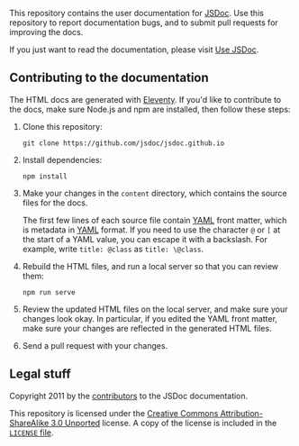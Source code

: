 This repository contains the user documentation for [JSDoc][jsdoc]. Use this repository to report
documentation bugs, and to submit pull requests for improving the docs.

If you just want to read the documentation, please visit [Use JSDoc][use-jsdoc].

## Contributing to the documentation

The HTML docs are generated with [Eleventy][eleventy]. If you'd like to contribute to the docs, make
sure Node.js and npm are installed, then follow these steps:

1.  Clone this repository:

    ```
    git clone https://github.com/jsdoc/jsdoc.github.io
    ```

2.  Install dependencies:

    ```
    npm install
    ```

3.  Make your changes in the `content` directory, which contains the source files for the docs.

    The first few lines of each source file contain [YAML][] front matter, which is metadata in
    [YAML][] format. If you need to use the character `@` or `[` at the start of a YAML value, you
    can escape it with a backslash. For example, write `title: @class` as `title: \@class`.

4.  Rebuild the HTML files, and run a local server so that you can review them:

    ```
    npm run serve
    ```


5.  Review the updated HTML files on the local server, and make sure your changes look okay. In
    particular, if you edited the YAML front matter, make sure your changes are reflected in the
    generated HTML files.

6.  Send a pull request with your changes.

## Legal stuff

Copyright 2011 by the [contributors][] to the JSDoc documentation.

This repository is licensed under the [Creative Commons Attribution-ShareAlike 3.0 Unported][cc]
license. A copy of the license is included in the [`LICENSE` file][license].

[cc]: https://creativecommons.org/licenses/by-sa/3.0/legalcode
[contributors]: https://github.com/jsdoc/jsdoc.github.io/graphs/contributors
[eleventy]: https://www.11ty.dev/
[jsdoc]: https://github.com/jsdoc/jsdoc
[license]: https://github.com/jsdoc/jsdoc.github.io/LICENSE
[use-jsdoc]: https://jsdoc.app/
[YAML]: https://yaml.org/spec/1.2.2/
